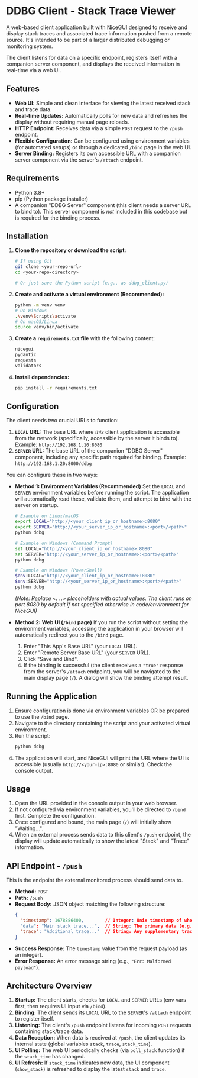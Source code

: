 # DDBG Client - Stack Trace Viewer

A web-based client application built with [NiceGUI](https://nicegui.io/) designed to receive and display stack traces and associated trace information pushed from a remote source. It's intended to be part of a larger distributed debugging or monitoring system.

The client listens for data on a specific endpoint, registers itself with a companion server component, and displays the received information in real-time via a web UI.

## Features

* **Web UI:** Simple and clean interface for viewing the latest received stack and trace data.
* **Real-time Updates:** Automatically polls for new data and refreshes the display without requiring manual page reloads.
* **HTTP Endpoint:** Receives data via a simple `POST` request to the `/push` endpoint.
* **Flexible Configuration:** Can be configured using environment variables (for automated setups) or through a dedicated `/bind` page in the web UI.
* **Server Binding:** Registers its own accessible URL with a companion server component via the server's `/attach` endpoint.

## Requirements

* Python 3.8+
* pip (Python package installer)
* A companion "DDBG Server" component (this client needs a server URL to bind to). This server component is *not* included in this codebase but is required for the binding process.

## Installation

1.  **Clone the repository or download the script:**
    ```bash
    # If using Git
    git clone <your-repo-url>
    cd <your-repo-directory>

    # Or just save the Python script (e.g., as ddbg_client.py)
    ```

2.  **Create and activate a virtual environment (Recommended):**
    ```bash
    python -m venv venv
    # On Windows
    .\venv\Scripts\activate
    # On macOS/Linux
    source venv/bin/activate
    ```

3.  **Create a `requirements.txt` file** with the following content:
    ```txt
    nicegui
    pydantic
    requests
    validators
    ```

4.  **Install dependencies:**
    ```bash
    pip install -r requirements.txt
    ```

## Configuration

The client needs two crucial URLs to function:

1.  **`LOCAL` URL:** The base URL where *this* client application is accessible from the network (specifically, accessible by the server it binds to). Example: `http://192.168.1.10:8080`
2.  **`SERVER` URL:** The base URL of the companion "DDBG Server" component, including any specific path required for binding. Example: `http://192.168.1.20:8000/ddbg`

You can configure these in two ways:

* **Method 1: Environment Variables (Recommended)**
    Set the `LOCAL` and `SERVER` environment variables before running the script. The application will automatically read these, validate them, and attempt to bind with the server on startup.
    ```bash
    # Example on Linux/macOS
    export LOCAL="http://<your_client_ip_or_hostname>:8080"
    export SERVER="http://<your_server_ip_or_hostname>:<port>/<path>"
    python ddbg

    # Example on Windows (Command Prompt)
    set LOCAL="http://<your_client_ip_or_hostname>:8080"
    set SERVER="http://<your_server_ip_or_hostname>:<port>/<path>"
    python ddbg

    # Example on Windows (PowerShell)
    $env:LOCAL="http://<your_client_ip_or_hostname>:8080"
    $env:SERVER="http://<your_server_ip_or_hostname>:<port>/<path>"
    python ddbg
    ```
    *(Note: Replace `<...>` placeholders with actual values. The client runs on port 8080 by default if not specified otherwise in code/environment for NiceGUI)*

* **Method 2: Web UI (`/bind` page)**
    If you run the script without setting the environment variables, accessing the application in your browser will automatically redirect you to the `/bind` page.
    1.  Enter "This App's Base URL" (your `LOCAL` URL).
    2.  Enter "Remote Server Base URL" (your `SERVER` URL).
    3.  Click "Save and Bind".
    4.  If the binding is successful (the client receives a `"true"` response from the server's `/attach` endpoint), you will be navigated to the main display page (`/`). A dialog will show the binding attempt result.

## Running the Application

1.  Ensure configuration is done via environment variables OR be prepared to use the `/bind` page.
2.  Navigate to the directory containing the script and your activated virtual environment.
3.  Run the script:
    ```bash
    python ddbg
    ```
4.  The application will start, and NiceGUI will print the URL where the UI is accessible (usually `http://<your-ip>:8080` or similar). Check the console output.

## Usage

1.  Open the URL provided in the console output in your web browser.
2.  If not configured via environment variables, you'll be directed to `/bind` first. Complete the configuration.
3.  Once configured and bound, the main page (`/`) will initially show "Waiting...".
4.  When an external process sends data to this client's `/push` endpoint, the display will update automatically to show the latest "Stack" and "Trace" information.

## API Endpoint - `/push`

This is the endpoint the external monitored process should send data to.

* **Method:** `POST`
* **Path:** `/push`
* **Request Body:** JSON object matching the following structure:
    ```json
    {
      "timestamp": 1678886400,        // Integer: Unix timestamp of when the data was generated
      "data": "Main stack trace...",  // String: The primary data (e.g., stack trace)
      "trace": "Additional trace..."  // String: Any supplementary trace info
    }
    ```
* **Success Response:** The `timestamp` value from the request payload (as an integer).
* **Error Response:** An error message string (e.g., `"Err: Malformed payload"`).

## Architecture Overview

1.  **Startup:** The client starts, checks for `LOCAL` and `SERVER` URLs (env vars first, then requires UI input via `/bind`).
2.  **Binding:** The client sends its `LOCAL` URL to the `SERVER`'s `/attach` endpoint to register itself.
3.  **Listening:** The client's `/push` endpoint listens for incoming `POST` requests containing stack/trace data.
4.  **Data Reception:** When data is received at `/push`, the client updates its internal state (global variables `stack`, `trace`, `stack_time`).
5.  **UI Polling:** The web UI periodically checks (via `poll_stack` function) if the `stack_time` has changed.
6.  **UI Refresh:** If `stack_time` indicates new data, the UI component (`show_stack`) is refreshed to display the latest `stack` and `trace`.